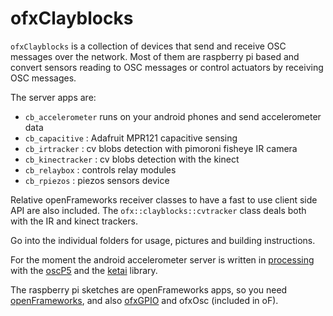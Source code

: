 ofxClayblocks
==============
`ofxClayblocks` is a collection of devices that send and receive OSC messages over the network. Most of them are raspberry pi based and convert sensors reading to OSC messages or control actuators by receiving OSC messages.

The server apps are:
- `cb_accelerometer` runs on your android phones and send accelerometer data
- `cb_capacitive` : Adafruit MPR121 capacitive sensing
- `cb_irtracker` : cv blobs detection with pimoroni fisheye IR camera
- `cb_kinectracker` : cv blobs detection with the kinect
- `cb_relaybox` : controls relay modules
- `cb_rpiezos` : piezos sensors device

Relative openFrameworks receiver classes to have a fast to use client side API are also included. The `ofx::clayblocks::cvtracker` class deals both with the IR and kinect trackers.

Go into the individual folders for usage, pictures and building instructions.

For the moment the android accelerometer server is written in [processing](https://processing.org/) with the [oscP5](http://www.sojamo.de/libraries/oscP5/) and the [ketai](http://ketai.org/) library.

The raspberry pi sketches are openFrameworks apps, so you need [openFrameworks](https://openframeworks.cc/), and also [ofxGPIO](https://github.com/kashimAstro/ofxGPIO) and ofxOsc (included in oF).
